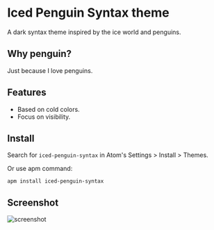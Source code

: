 # Iced Penguin Syntax theme

A dark syntax theme inspired by the ice world and penguins.

## Why penguin?

Just because I love penguins.

## Features

- Based on cold colors.
- Focus on visibility.

## Install

Search for `iced-penguin-syntax` in Atom's Settings > Install > Themes.

Or use apm command:

```
apm install iced-penguin-syntax
```

## Screenshot

![screenshot](https://docs.google.com/drawings/d/e/2PACX-1vSazMsOe-SlSQN_42aAGcwbi_HSg9cqYEAI-o2-OYfTVj7cTbesBBnaB8Y0WxMI4vmg0bxGXaW03Gq2/pub?w=957&h=679)
